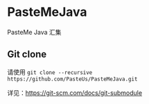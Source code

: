 # PasteMeJava

PasteMe Java 汇集

## Git clone

请使用 `git clone --recursive https://github.com/PasteUs/PasteMeJava.git`

详见：https://git-scm.com/docs/git-submodule

